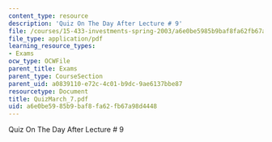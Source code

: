 ```yaml
---
content_type: resource
description: 'Quiz On The Day After Lecture # 9'
file: /courses/15-433-investments-spring-2003/a6e0be5985b9baf8fa62fb67a98d4448_QuizMarch_7.pdf
file_type: application/pdf
learning_resource_types:
- Exams
ocw_type: OCWFile
parent_title: Exams
parent_type: CourseSection
parent_uid: a0839110-e72c-4c01-b9dc-9ae6137bbe87
resourcetype: Document
title: QuizMarch_7.pdf
uid: a6e0be59-85b9-baf8-fa62-fb67a98d4448
---
```

Quiz On The Day After Lecture # 9

